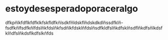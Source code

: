 # estoydesesperadoporaceralgo
dfkpñlkfdflkfdfklkfskfldfkñlsdkfñldskflñdskdkdlñssdfklñ-fsdfkñlfsdfkñlfdslñkfdslñkfsdñlkfdsklñfdslñsdfkldfslñkdfsklñsdflñkdfsñlkdsfklñdfslñkdsflkdfslkñfds
